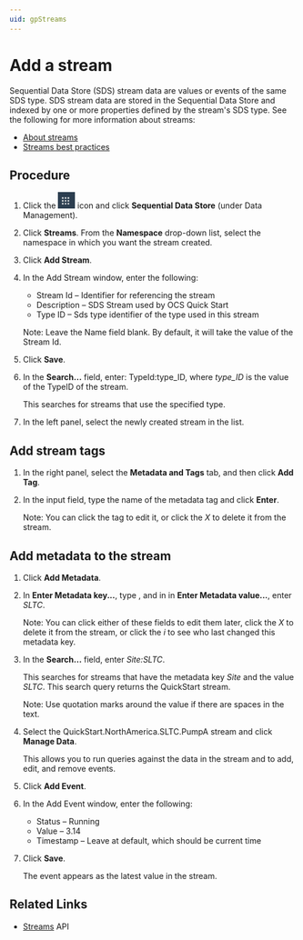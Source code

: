 ```yaml
---
uid: gpStreams
---
```


# Add a stream

Sequential Data Store (SDS) stream data are values or events of the same SDS type. SDS stream data are stored in the Sequential Data Store and indexed by one or more properties defined by the stream's SDS type. See the following for more information about streams:

- [About streams](xref:ccStreams)
- [Streams best practices](xref:bpStreams)

## Procedure

1. Click the ![Menu icon](images\menu-icon.png) icon and click **Sequential Data Store** (under Data Management).

1. Click **Streams**. From the **Namespace** drop-down list, select the namespace in which you want the stream created.

1. Click **Add Stream**.

1. In the Add Stream window, enter the following:

   - Stream Id &ndash;   Identifier for referencing the stream
   - Description &ndash; SDS Stream used by OCS Quick Start
   - Type ID &ndash; Sds type identifier of the type used in this stream          

    Note: Leave the Name field blank. By default, it will take the value of the Stream Id.

1. Click **Save**.

1. In the **Search...** field, enter: TypeId:type_ID, where *type_ID* is the value of the TypeID of the stream.

    This searches for streams that use the specified type. 

1. In the left panel, select the newly created stream in the list.

## Add stream tags

1.  In the right panel, select the **Metadata and Tags** tab, and then click **Add Tag**.

1. In the input field, type the name of the metadata tag and click **Enter**. 

    Note: You can click the tag to edit it, or click the *X* to delete it from the stream.

## Add metadata to the stream

1. Click **Add Metadata**.

1. In **Enter Metadata key...**, type , and in in **Enter Metadata value...**, enter *SLTC*. 

    Note: You can click either of these fields to edit them later, click the *X* to delete it from the stream, or click the *i* <!-- add screen capture here --> to see who last changed this metadata key.

1. In the **Search...** field, enter *Site:SLTC*. 

    This searches for streams that have the metadata key *Site* and the value *SLTC*. This search query returns the QuickStart stream. 
   
    Note: Use quotation marks around the value if there are spaces in the text.
    
1. Select the QuickStart.NorthAmerica.SLTC.PumpA stream and click **Manage Data**. 

    This allows you to run queries against the data in the stream and to add, edit, and remove events.

1. Click **Add Event**.

1. In the Add Event window, enter the following: 

   - Status &ndash; Running
   - Value &ndash; 3.14
   - Timestamp &ndash; Leave at default, which should be current time

1. Click **Save**. 

    The event appears as the latest value in the stream.

## Related Links

- [Streams](xref:sdsStreams) API